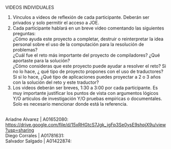VIDEOS INDIVIDUALES
1. Vínculos a videos de reflexión de cada participante. Deberán ser privados y solo permitir el acceso a JOE. 
2. Cada participante hablará en un breve video comentando las siguientes preguntas:
<br>¿Cómo ayuda este proyecto a completar, destruir o reinterpretar la idea personal sobre el uso de la computación para la resolución de problemas?
<br>¿Cuál fue el reto más importante del proyecto de compiladores? ¿Qué aportaste para la solución?
<br>¿Cómo consideras que este proyecto puede ayudar a resolver el reto? Si no lo hace, ¿ qué tipo de proyecto propones con el uso de traductores? Si si lo hace, ¿Qué tipo de aplicaciones puedes proyectar a 2 o 3 años con la solución del reto y este traductor?
3. Los videos deberán ser breves, 1:30 a 3:00 por cada participante. Es muy importante justificar los puntos de vista con argumentos lógicos Y/O artículos de investigación Y/O pruebas empíricas o documentales. Solo es necesario mencionar donde está la referencia. 

<br> Ariadne Alvarez  | A01652080: https://drive.google.com/file/d/15xRHGtcS7Jgk_jgFp3Se0ysE9shpjX9u/view?usp=sharing
<br>  Diego Corrales   | A01781631:
<br>  Salvador Salgado | A01422874:
